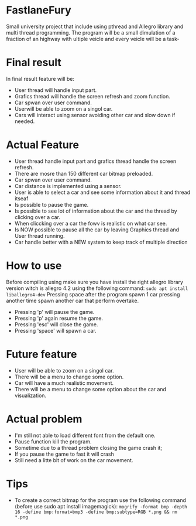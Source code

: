 # FastlaneFury
Small university project that include using pthread and Allegro library and multi thread programming. The program will be a small dimulation of a fraction of an highway with  ultiple veicle and every veicle will be a task-

# Final result
In final result feature will be:

- User thread will handle input part.
- Grafics thread will handle the screen refresh and zoom function.
- Car spwan over user command.
- Userwill be able to zoom on a singol car.
- Cars will interact using sensor avoiding other car and slow down if needed.

# Actual Feature

- User thread  handle input part and grafics thread handle the screen refresh.
- There are mosre than 150 different car bitmap preloaded.
- Car spwan over user command.
- Car distance is implemented using a sensor.
- User is able to select a car and see some information about it and thread itseaf
- Is possible to pause the game.
- Is possible to see lot of information about the car and the thread by clicking over a car.
- When cliccking over a car the fowv is realistic on what car see.
- Is NOW possible to pause all the car by leaving Graphics thread and User thread running.
- Car handle better with a NEW system to keep track of multiple direction


# How to use
Before compiling using make sure you have install the right allegro library version witch is allegro 4.2 using the following command:
```sudo apt install liballegro4-dev```
Pressing space after the program spawn 1 car pressing another time spawn another car that perform overtake.
- Pressing 'p' will pause the game.
- Pressing 'p' again resume the game.
- Pressing 'esc' will close the game.
- Pressing 'space' will spawn a car.


# Future feature 

- User will be able to zoom on a singol car.
- There will be a menu to change some option.
- Car will have a much realistic movement.
- There will be a menu to change some option about the car and visualization.


# Actual problem 

- I'm still not able to load different font from the default one.
- Pause function kill the program.
- Sometime due to a thread problem closing the game crash it;
- If you pause the game to fast it will crash
- Still need a litte bit of work on the car movement.

# Tips 

- To create a correct bitmap for the program use the following command (before use sudo apt install imagemagick):
```mogrify -format bmp -depth 16 -define bmp:format=bmp3 -define bmp:subtype=RGB *.png && rm *.png```
 